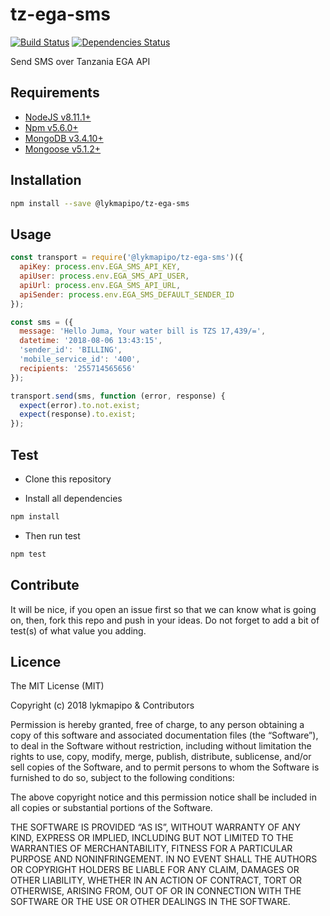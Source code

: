 # tz-ega-sms

[![Build Status](https://travis-ci.org/lykmapipo/tz-ega-sms.svg?branch=master)](https://travis-ci.org/lykmapipo/tz-ega-sms)
[![Dependencies Status](https://david-dm.org/lykmapipo/tz-ega-sms/status.svg)](https://david-dm.org/lykmapipo/tz-ega-sms)

Send SMS over Tanzania EGA API

## Requirements

- [NodeJS v8.11.1+](https://nodejs.org)
- [Npm v5.6.0+](https://www.npmjs.com/)
- [MongoDB v3.4.10+](https://www.mongodb.com/)
- [Mongoose v5.1.2+](https://github.com/Automattic/mongoose)

## Installation

```sh
npm install --save @lykmapipo/tz-ega-sms
```

## Usage

```js
const transport = require('@lykmapipo/tz-ega-sms')({
  apiKey: process.env.EGA_SMS_API_KEY,
  apiUser: process.env.EGA_SMS_API_USER,
  apiUrl: process.env.EGA_SMS_API_URL,
  apiSender: process.env.EGA_SMS_DEFAULT_SENDER_ID
});

const sms = ({
  message: 'Hello Juma, Your water bill is TZS 17,439/=',
  datetime: '2018-08-06 13:43:15',
  'sender_id': 'BILLING',
  'mobile_service_id': '400',
  recipients: '255714565656'
});

transport.send(sms, function (error, response) {
  expect(error).to.not.exist;
  expect(response).to.exist;
});
```

## Test

- Clone this repository

- Install all dependencies

```sh
npm install
```

- Then run test

```sh
npm test
```

## Contribute

It will be nice, if you open an issue first so that we can know what is going on, then, fork this repo and push in your ideas. Do not forget to add a bit of test(s) of what value you adding.

## Licence

The MIT License (MIT)

Copyright (c) 2018 lykmapipo & Contributors

Permission is hereby granted, free of charge, to any person obtaining a copy of this software and associated documentation files (the “Software”), to deal in the Software without restriction, including without limitation the rights to use, copy, modify, merge, publish, distribute, sublicense, and/or sell copies of the Software, and to permit persons to whom the Software is furnished to do so, subject to the following conditions:

The above copyright notice and this permission notice shall be included in all copies or substantial portions of the Software.

THE SOFTWARE IS PROVIDED “AS IS”, WITHOUT WARRANTY OF ANY KIND, EXPRESS OR IMPLIED, INCLUDING BUT NOT LIMITED TO THE WARRANTIES OF MERCHANTABILITY, FITNESS FOR A PARTICULAR PURPOSE AND NONINFRINGEMENT. IN NO EVENT SHALL THE AUTHORS OR COPYRIGHT HOLDERS BE LIABLE FOR ANY CLAIM, DAMAGES OR OTHER LIABILITY, WHETHER IN AN ACTION OF CONTRACT, TORT OR OTHERWISE, ARISING FROM, OUT OF OR IN CONNECTION WITH THE SOFTWARE OR THE USE OR OTHER DEALINGS IN THE SOFTWARE.
